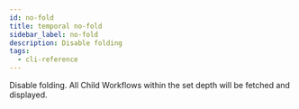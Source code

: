 ```yaml
---
id: no-fold
title: temporal no-fold
sidebar_label: no-fold
description: Disable folding
tags:
  - cli-reference
---
```


Disable folding.
All Child Workflows within the set depth will be fetched and displayed.
